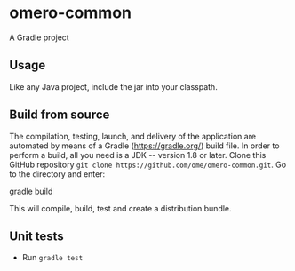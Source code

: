 # omero-common

A Gradle project

## Usage

Like any Java project, include the jar into your classpath.

## Build from source

The compilation, testing, launch, and delivery of the application are
automated by means of a Gradle (https://gradle.org/) build file.
In order to perform a build, all you need is
a JDK -- version 1.8 or later.
Clone this GitHub repository `git clone https://github.com/ome/omero-common.git`.
Go to the directory and enter:

  gradle build

This will compile, build, test and create a distribution bundle.

## Unit tests
 * Run `gradle test`
